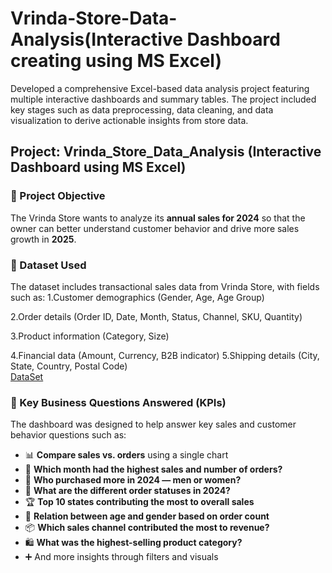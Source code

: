 # Vrinda-Store-Data-Analysis(Interactive Dashboard creating using MS Excel)
Developed a comprehensive Excel-based data analysis project featuring multiple interactive dashboards and summary tables. The project included key stages such as data preprocessing, data cleaning, and data visualization to derive actionable insights from store data.
## Project: Vrinda_Store_Data_Analysis (Interactive Dashboard using MS Excel)

### 📌 Project Objective
The Vrinda Store wants to analyze its **annual sales for 2024** so that the owner can better understand customer behavior and drive more sales growth in **2025**.

### 📁 Dataset Used
The dataset includes transactional sales data from Vrinda Store, with fields such as:
1.Customer demographics (Gender, Age, Age Group)

2.Order details (Order ID, Date, Month, Status, Channel, SKU, Quantity)

3.Product information (Category, Size)

4.Financial data (Amount, Currency, B2B indicator)
5.Shipping details (City, State, Country, Postal Code)
<BR>
 <a href ="https://github.com/hrutikasawant/Data_Analysis_DashBoard/blob/main/Vrinda%20Store%20Data%20Analysis.xlsx">DataSet</a>

### 📌 Key Business Questions Answered (KPIs)

The dashboard was designed to help answer key sales and customer behavior questions such as:

- 📊 **Compare sales vs. orders** using a single chart
- 📅 **Which month had the highest sales and number of orders?**
- 👥 **Who purchased more in 2024 — men or women?**
- 🚚 **What are the different order statuses in 2024?**
- 🏆 **Top 10 states contributing the most to overall sales**
- 👤 **Relation between age and gender based on order count**
- 📦 **Which sales channel contributed the most to revenue?**
- 🛍️ **What was the highest-selling product category?**
- ➕ And more insights through filters and visuals
